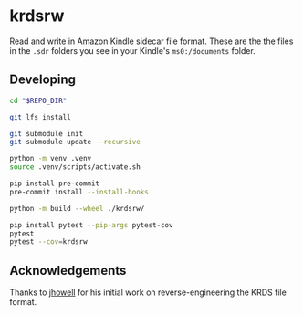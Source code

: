# krdsrw
Read and write in Amazon Kindle sidecar file format. These are the the files in the `.sdr` folders you see in your Kindle's `ms0:/documents` folder.

## Developing
```bash
cd "$REPO_DIR"

git lfs install

git submodule init
git submodule update --recursive

python -m venv .venv
source .venv/scripts/activate.sh

pip install pre-commit
pre-commit install --install-hooks

python -m build --wheel ./krdsrw/

pip install pytest --pip-args pytest-cov
pytest
pytest --cov=krdsrw
```

## Acknowledgements
Thanks to [jhowell](https://www.mobileread.com/forums/showthread.php?t=322172) for his initial work on reverse-engineering the KRDS file format.
